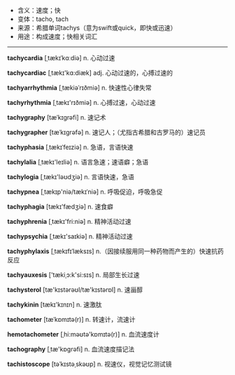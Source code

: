 - <span class="definition">含义：速度；快</span>
- <span class="definition">变体：tacho, tach</span>
- <span class="definition">来源：希腊单词tachys（意为swift或quick，即快或迅速）</span>
- <span class="definition">用途：构成速度；快相关词汇</span>

---

<span class="vocabulary">**tachycardia**</span> [ˌtækɪˈkɑːdiə] n. 心动过速 

<span class="vocabulary">**tachycardiac**</span> [ˌtækɪ'kɑ:diæk] adj. 心动过速的，心搏过速的

<span class="vocabulary">**tachyarrhythmia**</span> [ˌtækiəˈrɪðmiə] n. 快速性心律失常

<span class="vocabulary">**tachyrhythmia**</span> [ˌtækɪ'rɪðmiә] n. 心搏过速，心动过速

<span class="vocabulary">**tachygraphy**</span> [tæˈkɪɡrəfi] n. 速记术

<span class="vocabulary">**tachygrapher**</span> [tæˈkɪɡrəfә] n. 速记人；（尤指古希腊和古罗马的）速记员

<span class="vocabulary">**tachyphasia**</span> [ˌtækɪˈfeɪziə] n. 急语，言语快速

<span class="vocabulary">**tachylalia**</span> [ˌtækɪ'leɪliә] n. 语言急速；速语癖；急语

<span class="vocabulary">**tachylogia**</span> [ˌtækɪ'ləʊdʒiә] n. 言语快速，急语

<span class="vocabulary">**tachypnea**</span> [ˌtækɪp'niә/tækɪˈniə] n. 呼吸促迫，呼吸急促

<span class="vocabulary">**tachyphagia**</span> [tækɪ'fædʒiə] n. 速食癖

<span class="vocabulary">**tachyphrenia**</span> [ˌtækɪ'fri:niә] n. 精神活动过速

<span class="vocabulary">**tachypsychia**</span> [ˌtækɪ'saɪkiә] n. 精神活动过速

<span class="vocabulary">**tachyphylaxis**</span> [ˌtækɪfɪˈlæksɪs] n.（因接续服用同一种药物而产生的）快速抗药反应

<span class="vocabulary">**tachyauxesis**</span> ['tækiˌɔ:k'si:sɪs] n. 局部生长过速

<span class="vocabulary">**tachysterol**</span> [tæ'kɪstərəʊl/tæ'kɪstərɒl] n. 速甾醇

<span class="vocabulary">**tachykinin**</span> [tækɪ'kɪnɪn] n. 速激肽


<span class="vocabulary">**tachometer**</span> [tæˈkɒmɪtə(r)] n. 转速计，流速计

<span class="vocabulary">**hemotachometer**</span> [ˌhi:məʊtә'kɒmɪtә(r)] n. 血流速度计

<span class="vocabulary">**tachography**</span> [ˌtæ'kɒgrәfi] n. 血流速度描记法


<span class="vocabulary">**tachistoscope**</span> [təˈkɪstəˌskəʊp] n. 视速仪，视觉记忆测试镜

